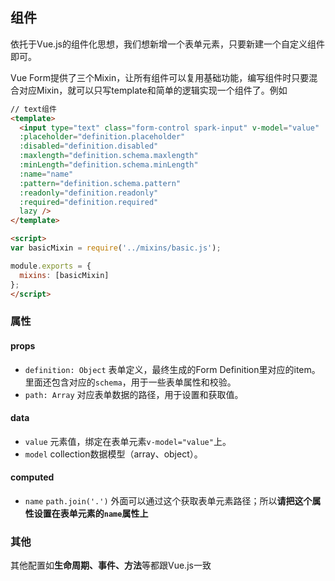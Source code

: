 ## 组件
依托于Vue.js的组件化思想，我们想新增一个表单元素，只要新建一个自定义组件即可。

Vue Form提供了三个Mixin，让所有组件可以复用基础功能，编写组件时只要混合对应Mixin，就可以只写template和简单的逻辑实现一个组件了。例如
```html
// text组件
<template>
  <input type="text" class="form-control spark-input" v-model="value"
  :placeholder="definition.placeholder"
  :disabled="definition.disabled"
  :maxlength="definition.schema.maxlength"
  :minLength="definition.schema.minLength"
  :name="name"
  :pattern="definition.schema.pattern"
  :readonly="definition.readonly"
  :required="definition.required"
  lazy />
</template>

<script>
var basicMixin = require('../mixins/basic.js');

module.exports = {
  mixins: [basicMixin]
};
</script>
```

### 属性
#### props
* `definition: Object`
表单定义，最终生成的Form Definition里对应的item。里面还包含对应的`schema`，用于一些表单属性和校验。
* `path: Array`
对应表单数据的路径，用于设置和获取值。

#### data
* `value` 元素值，绑定在表单元素`v-model="value"`上。
* `model` collection数据模型（array、object）。

#### computed
* `name` `path.join('.')` 外面可以通过这个获取表单元素路径；所以**请把这个属性设置在表单元素的`name`属性上**

### 其他
其他配置如**生命周期、事件、方法**等都跟Vue.js一致
